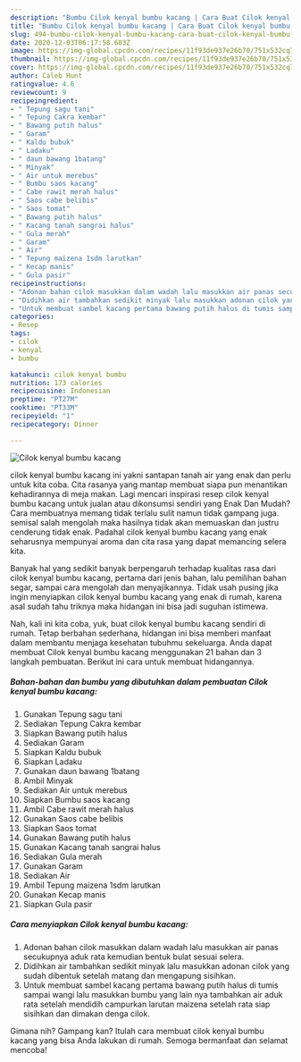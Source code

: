 ```yaml
---
description: "Bumbu Cilok kenyal bumbu kacang | Cara Buat Cilok kenyal bumbu kacang Yang Enak Dan Lezat"
title: "Bumbu Cilok kenyal bumbu kacang | Cara Buat Cilok kenyal bumbu kacang Yang Enak Dan Lezat"
slug: 494-bumbu-cilok-kenyal-bumbu-kacang-cara-buat-cilok-kenyal-bumbu-kacang-yang-enak-dan-lezat
date: 2020-12-03T06:17:58.603Z
image: https://img-global.cpcdn.com/recipes/11f93de937e26b70/751x532cq70/cilok-kenyal-bumbu-kacang-foto-resep-utama.jpg
thumbnail: https://img-global.cpcdn.com/recipes/11f93de937e26b70/751x532cq70/cilok-kenyal-bumbu-kacang-foto-resep-utama.jpg
cover: https://img-global.cpcdn.com/recipes/11f93de937e26b70/751x532cq70/cilok-kenyal-bumbu-kacang-foto-resep-utama.jpg
author: Caleb Hunt
ratingvalue: 4.6
reviewcount: 9
recipeingredient:
- " Tepung sagu tani"
- " Tepung Cakra kembar"
- " Bawang putih halus"
- " Garam"
- " Kaldu bubuk"
- " Ladaku"
- " daun bawang 1batang"
- " Minyak"
- " Air untuk merebus"
- " Bumbu saos kacang"
- " Cabe rawit merah halus"
- " Saos cabe belibis"
- " Saos tomat"
- " Bawang putih halus"
- " Kacang tanah sangrai halus"
- " Gula merah"
- " Garam"
- " Air"
- " Tepung maizena 1sdm larutkan"
- " Kecap manis"
- " Gula pasir"
recipeinstructions:
- "Adonan bahan cilok masukkan dalam wadah lalu masukkan air panas secukupnya aduk rata kemudian bentuk bulat sesuai selera."
- "Didihkan air tambahkan sedikit minyak lalu masukkan adonan cilok yang sudah dibentuk setelah matang dan mengapung sisihkan."
- "Untuk membuat sambel kacang pertama bawang putih halus di tumis sampai wangi lalu masukkan bumbu yang lain nya tambahkan air aduk rata setelah mendidih campurkan larutan maizena setelah rata siap sisihkan dan dimakan denga cilok."
categories:
- Resep
tags:
- cilok
- kenyal
- bumbu

katakunci: cilok kenyal bumbu 
nutrition: 173 calories
recipecuisine: Indonesian
preptime: "PT27M"
cooktime: "PT33M"
recipeyield: "1"
recipecategory: Dinner

---
```



![Cilok kenyal bumbu kacang](https://img-global.cpcdn.com/recipes/11f93de937e26b70/751x532cq70/cilok-kenyal-bumbu-kacang-foto-resep-utama.jpg)


cilok kenyal bumbu kacang ini yakni santapan tanah air yang enak dan perlu untuk kita coba. Cita rasanya yang mantap membuat siapa pun menantikan kehadirannya di meja makan.
Lagi mencari inspirasi resep cilok kenyal bumbu kacang untuk jualan atau dikonsumsi sendiri yang Enak Dan Mudah? Cara membuatnya memang tidak terlalu sulit namun tidak gampang juga. semisal salah mengolah maka hasilnya tidak akan memuaskan dan justru cenderung tidak enak. Padahal cilok kenyal bumbu kacang yang enak seharusnya mempunyai aroma dan cita rasa yang dapat memancing selera kita.

Banyak hal yang sedikit banyak berpengaruh terhadap kualitas rasa dari cilok kenyal bumbu kacang, pertama dari jenis bahan, lalu pemilihan bahan segar, sampai cara mengolah dan menyajikannya. Tidak usah pusing jika ingin menyiapkan cilok kenyal bumbu kacang yang enak di rumah, karena asal sudah tahu triknya maka hidangan ini bisa jadi suguhan istimewa.




Nah, kali ini kita coba, yuk, buat cilok kenyal bumbu kacang sendiri di rumah. Tetap berbahan sederhana, hidangan ini bisa memberi manfaat dalam membantu menjaga kesehatan tubuhmu sekeluarga. Anda dapat membuat Cilok kenyal bumbu kacang menggunakan 21 bahan dan 3 langkah pembuatan. Berikut ini cara untuk membuat hidangannya.

<!--inarticleads1-->

##### Bahan-bahan dan bumbu yang dibutuhkan dalam pembuatan Cilok kenyal bumbu kacang:

1. Gunakan  Tepung sagu tani
1. Sediakan  Tepung Cakra kembar
1. Siapkan  Bawang putih halus
1. Sediakan  Garam
1. Siapkan  Kaldu bubuk
1. Siapkan  Ladaku
1. Gunakan  daun bawang 1batang
1. Ambil  Minyak
1. Sediakan  Air untuk merebus
1. Siapkan  Bumbu saos kacang
1. Ambil  Cabe rawit merah halus
1. Gunakan  Saos cabe belibis
1. Siapkan  Saos tomat
1. Gunakan  Bawang putih halus
1. Gunakan  Kacang tanah sangrai halus
1. Sediakan  Gula merah
1. Gunakan  Garam
1. Sediakan  Air
1. Ambil  Tepung maizena 1sdm larutkan
1. Gunakan  Kecap manis
1. Siapkan  Gula pasir




<!--inarticleads2-->

##### Cara menyiapkan Cilok kenyal bumbu kacang:

1. Adonan bahan cilok masukkan dalam wadah lalu masukkan air panas secukupnya aduk rata kemudian bentuk bulat sesuai selera.
1. Didihkan air tambahkan sedikit minyak lalu masukkan adonan cilok yang sudah dibentuk setelah matang dan mengapung sisihkan.
1. Untuk membuat sambel kacang pertama bawang putih halus di tumis sampai wangi lalu masukkan bumbu yang lain nya tambahkan air aduk rata setelah mendidih campurkan larutan maizena setelah rata siap sisihkan dan dimakan denga cilok.




Gimana nih? Gampang kan? Itulah cara membuat cilok kenyal bumbu kacang yang bisa Anda lakukan di rumah. Semoga bermanfaat dan selamat mencoba!
